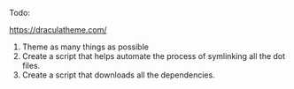 Todo:

https://draculatheme.com/
1. Theme as many things as possible 
2. Create a script that helps automate the process
   of symlinking all the dot files.
3. Create a script that downloads all the dependencies.